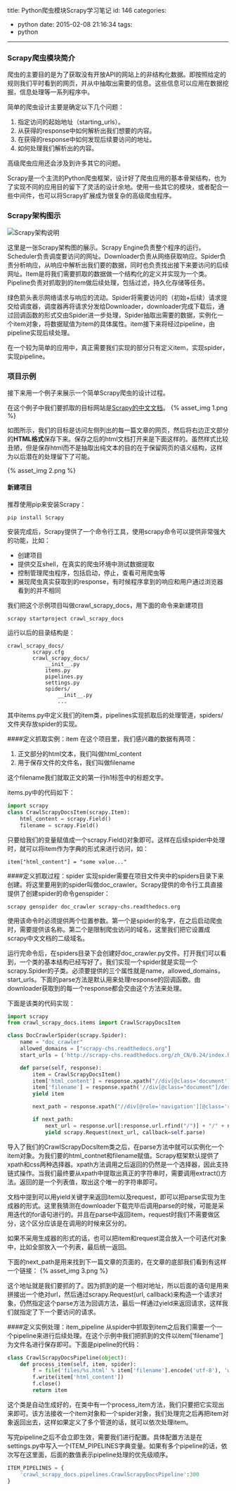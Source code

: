 title: Python爬虫模块Scrapy学习笔记
id: 146
categories:
  - python
date: 2015-02-08 21:16:34
tags:
  - python
---

### Scrapy爬虫模块简介
爬虫的主要目的是为了获取没有开放API的网站上的非结构化数据。即按照给定的规则我们平时看到的网页，并从中抽取出需要的信息。这些信息可以应用在数据挖掘，信息处理等一系列程序中。

简单的爬虫设计主要是确定以下几个问题：
1. 指定访问的起始地址（starting_urls）。
2. 从获得的response中如何解析出我们想要的内容。
3. 在获得的response中如何发现后续要访问的地址。
4. 如何处理我们解析出的内容。

高级爬虫应用还会涉及到许多其它的问题。

Scrapy是一个主流的Python爬虫框架，设计好了爬虫应用的基本骨架结构，也为了实现不同的应用目的留下了灵活的设计余地。使用一些其它的模块，或者配合一些中间件，也可以将Scrapy扩展成为很复杂的高级爬虫程序。

<!--more-->

### Scrapy架构图示
![Scrapy架构说明](http://scrapy-chs.readthedocs.org/zh_CN/latest/_images/scrapy_architecture.png)

这里是一张Scrapy架构图的展示。Scrapy Engine负责整个程序的运行。Scheduler负责调度要访问的网址。Downloader负责从网络获取响应。Spider负责分析响应，从响应中解析出我们要的数据，同时也负责找出接下来要访问的后续网址。Item是将我们需要抓取的数据做一个结构化的定义并实现为一个类。Pipeline负责对抓取到的item做后续处理，包括过滤，持久化存储等任务。

绿色箭头表示网络请求与响应的流动。Spider将需要访问的（初始+后续）请求提交给调度器，调度器再将请求分发给Downloader，downloader完成下载后，通过回调函数的形式交由Spider进一步处理，Spider抽取出需要的数据，实例化一个item对象，将数据赋值为item的具体属性。item接下来将经过pipeline，由pipeline实现后续处理。

在一个较为简单的应用中，真正需要我们实现的部分只有定义item，实现spider，实现pipeline。

### 项目示例
接下来用一个例子来展示一个简单Scrapy爬虫的设计过程。

在这个例子中我们要抓取的目标网站是[Scrapy的中文文档](http://scrapy-chs.readthedocs.org/zh_CN/0.24/index.html)。
{% asset_img 1.png %}

如图所示，我们的目标是访问左侧列出的每一篇文章的网页，然后将右边正文部分的**HTML格式**保存下来。保存之后的html文档打开来是下面这样的。虽然样式比较丑陋，但是保存html而不是抽取出纯文本的目的在于保留网页的语义结构，这样为以后潜在的处理留下了可能。

{% asset_img 2.png %}

#### 新建项目
推荐使用pip来安装Scrapy：

    pip install Scrapy
安装完成后，Scrapy提供了一个命令行工具，使用scrapy命令可以提供非常强大的功能，比如：
- 创建项目
- 提供交互shell，在真实的爬虫环境中测试数据提取
- 控制管理爬虫程序，包括启动，停止，查看可用爬虫等
- 展现爬虫真实获取到的response，有时候程序拿到的响应和用户通过浏览器看到的并不相同

我们把这个示例项目叫做crawl_scrapy_docs，用下面的命令来新建项目

    scrapy startproject crawl_scrapy_docs
运行以后的目录结构是：

    crawl_scrapy_docs/
		    scrapy.cfg
		    crawl_scrapy_docs/
		        __init__.py
		        items.py
		        pipelines.py
		        settings.py
		        spiders/
		            __init__.py
		            ...
其中items.py中定义我们的item类，pipelines实现抓取后的处理管道，spiders/文件夹存放spider的实现。

####定义抓取实例：item
在这个项目里，我们感兴趣的数据有两项：
1. 正文部分的html文本，我们叫做html_content
2. 用于保存文件的文件名，我们叫做filename

这个filename我们就取正文的第一行h1标签中的标题文字。

items.py中的代码如下：
```python
import scrapy
class CrawlScrapyDocsItem(scrapy.Item):
    html_content = scrapy.Field()
    filename = scrapy.Field()
```
只要给我们的变量赋值成一个scrapy.Field()对象即可。这样在后续spider中处理时，就可以将item作为字典的形式来进行访问，如：

    item["html_content"] = "some value..."

####定义抓取过程：spider
实现spider需要在项目文件夹中的spiders目录下来创建。将这里要用到的spider叫做doc_crawler。Scrapy提供的命令行工具直接提供了创建spider的命令genspider：

    scrapy genspider doc_crawler scrapy-chs.readthedocs.org

使用该命令时必须提供两个位置参数。第一个是spider的名字，在之后启动爬虫时，需要提供该名称。第二个是限制爬虫访问的域名，这里我们把它设置成scrapy中文文档的二级域名。

运行完命令后，在spiders目录下会创建好doc_crawler.py文件。打开我们可以看到，一个类的基本结构已经写好了。我们实现一个spider就是实现一个scrapy.Spider的子类。必须要提供的三个属性就是name，allowed_domains，start_urls。下面的parse方法是默认用来处理response的回调函数。由downloader获取到的每一个response都会交由这个方法来处理。

下面是该类的代码实现：
```python
import scrapy
from crawl_scrapy_docs.items import CrawlScrapyDocsItem

class DocCrawlerSpider(scrapy.Spider):
    name = "doc_crawler"
    allowed_domains = ["scrapy-chs.readthedocs.org"]
    start_urls = ('http://scrapy-chs.readthedocs.org/zh_CN/0.24/index.html',)

    def parse(self, response):
        item = CrawlScrapyDocsItem()
        item['html_content'] = response.xpath("//div[@class='document']/*[1]").extract()[0]
        item['filename'] = response.xpath('//div[@class="document"]/descendant::h1/text()').extract()[0]
        yield item

        next_path = response.xpath("//div[@role='navigation'][@class='rst-footer-buttons']/a[contains(concat(' ', @class, ' '), ' float-right ')]/@href").extract()[0]

        if next_path:
            next_url = response.url[:response.url.rfind("/")] + "/" + next_path
            yield scrapy.Request(next_url, callback=self.parse)
```

导入了我们的CrawlScrapyDocsItem类之后，在parse方法中就可以实例化一个item对象。为我们要的html_contnet和filename赋值。Scrapy框架默认提供了xpath和css两种选择器。xpath方法调用之后返回的仍然是一个选择器，因此支持链式操作。当我们最终要从xpath中提取出真正的字符串时，需要调用extract()方法。返回的是一个列表值，取出这个唯一的字符串即可。

文档中提到可以用yield关键字来返回item以及request，即可以把parse实现为生成器的形式。这里我猜测在downloader下载完毕后调用parse的时候，可能是采用迭代的for语句进行的。并且在parse中返回item，request时我们不需要做区分，这个区分应该是在调用的时候来区分的。

如果不采用生成器的形式的话，也可以把item和request混合放入一个可迭代对象中，比如全部放入一个列表，最后统一返回。

下面的next_path是用来找到下一篇文章的页面的，在文章的底部我们看到有这样一个链接：
{% asset_img 3.png %}

这个地址就是我们要抓的了。因为抓到的是一个相对地址，所以后面的语句是用来拼接出一个绝对url，然后通过scrapy.Request(url, callback)来构造一个请求对象，仍然指定这个parse方法为回调方法，最后一样通过yield来返回请求，这样我们就指定了下一个要访问的请求。

####定义实例处理：item_pipeline
从spider中抓取到item之后我们需要一个一个pipeline来进行后续处理。在这个示例中我们把抓到的文件以item['filename']为文件名进行保存即可。下面是pipeline的代码：

```python
class CrawlScrapyDocsPipeline(object):
    def process_item(self, item, spider):
        f = file('files/%s.html' % item['filename'].encode('utf-8'), 'wb')
        f.write(item['html_content'])
        f.close()
        return item
```
这个类是自动生成好的，在类中有一个process_item方法，我们只要把它实现出来即可。该方法接收一个item对象和一个spider对象，我们处理完之后再把item对象返回出去，这样如果定义了多个管道的话，就可以依次处理item。

写完pipeline之后不会立即生效，需要我们进行配置。具体配置方法是在settings.py中写入一个ITEM_PIPELINES字典变量。如果有多个pipeline的话，依次写在这里面，后面的数值表示pipeline处理的优先级顺序。
```python
ITEM_PIPELINES = {
    'crawl_scrapy_docs.pipelines.CrawlScrapyDocsPipeline':300
}
```


